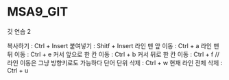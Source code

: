 # MSA9_GIT
깃 연습 2

복사하기 : Ctrl + Insert
붙여넣기 : Shitf + Insert
라인 맨 앞 이동 : Ctrl + a
라인 맨 뒤 이동 : Ctrl + e 
커서 앞으로 한 칸 이동 : Ctrl + b
커서 뒤로 한 칸 이동 : Ctrl + f    // 라인 이동은 그냥 방향키로도 가능하다
단어 단위 삭제 : Ctrl + w
현재 라인 전체 삭제 : Ctrl + u
